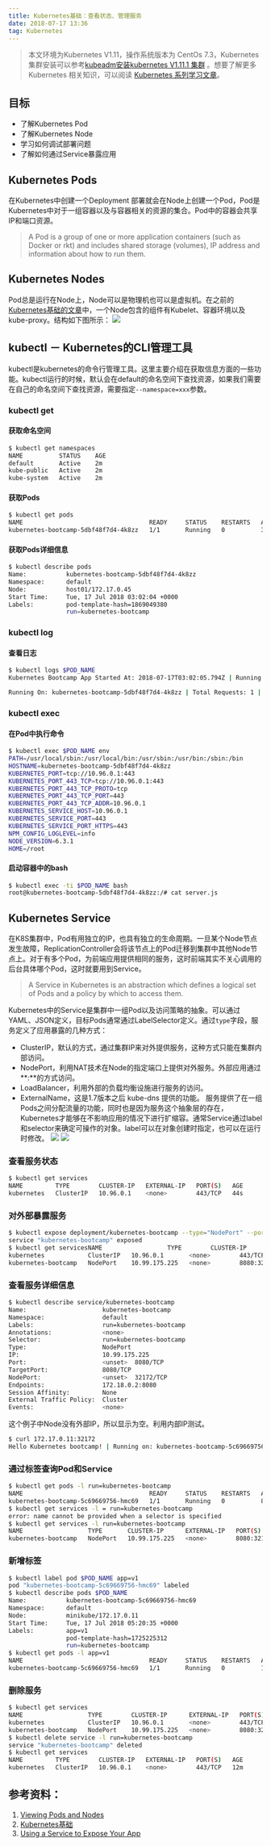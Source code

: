 ```yaml
---
title: Kubernetes基础：查看状态、管理服务
date: 2018-07-17 13:36
tag: Kubernetes
---
```


> 本文环境为Kubernetes V1.11，操作系统版本为 CentOs 7.3，Kubernetes集群安装可以参考[kubeadm安装kubernetes V1.11.1 集群](https://www.edulinks.cn/2018/07/24/20180724-kubeadm-install-kubernetes/) 。想要了解更多 Kubernetes 相关知识，可以阅读 [Kubernetes 系列学习文章](http://edulinks.cn/2020/10/16/20201016-kubernetes-articles/)。

## 目标

* 了解Kubernetes Pod
* 了解Kubernetes Node
* 学习如何调试部署问题
* 了解如何通过Service暴露应用

## Kubernetes Pods
在Kubernetes中创建一个Deployment 部署就会在Node上创建一个Pod，Pod是Kubernetes中对于一组容器以及与容器相关的资源的集合。Pod中的容器会共享IP和端口资源。
> A Pod is a group of one or more application containers (such as Docker or rkt) and includes shared storage (volumes), IP address and information about how to run them.


## Kubernetes Nodes
Pod总是运行在Node上，Node可以是物理机也可以是虚拟机。在之前的[Kubernetes基础的文章](https://www.cnblogs.com/cocowool/p/k8s_base_concept.html)中，一个Node包含的组件有Kubelet、容器环境以及kube-proxy。结构如下图所示：
![](./20180717-k8s-describe-node-pod-and-service/39469-20180717133753552-187323580.png)

## kubectl － Kubernetes的CLI管理工具
kubectl是kubernetes的命令行管理工具。这里主要介绍在获取信息方面的一些功能。kubectl运行的时候，默认会在default的命名空间下查找资源，如果我们需要在自己的命名空间下查找资源，需要指定```--namespace=xxx```参数。

### kubectl get

#### 获取命名空间
```bash
$ kubectl get namespaces
NAME          STATUS    AGE
default       Active    2m
kube-public   Active    2m
kube-system   Active    2m
```

#### 获取Pods
```bash
$ kubectl get pods
NAME                                   READY     STATUS    RESTARTS   AGE
kubernetes-bootcamp-5dbf48f7d4-4k8zz   1/1       Running   0          3m
```

#### 获取Pods详细信息

```bash
$ kubectl describe pods
Name:           kubernetes-bootcamp-5dbf48f7d4-4k8zz
Namespace:      default
Node:           host01/172.17.0.45
Start Time:     Tue, 17 Jul 2018 03:02:04 +0000
Labels:         pod-template-hash=1869049380
                run=kubernetes-bootcamp
```

### kubectl log

#### 查看日志
```bash
$ kubectl logs $POD_NAME
Kubernetes Bootcamp App Started At: 2018-07-17T03:02:05.794Z | Running On:kubernetes-bootcamp-5dbf48f7d4-4k8zz

Running On: kubernetes-bootcamp-5dbf48f7d4-4k8zz | Total Requests: 1 | App Uptime: 527.706 seconds | Log Time: 2018-07-17T03:10:53.500Z
```

### kubectl exec

#### 在Pod中执行命令
```bash
$ kubectl exec $POD_NAME env
PATH=/usr/local/sbin:/usr/local/bin:/usr/sbin:/usr/bin:/sbin:/bin
HOSTNAME=kubernetes-bootcamp-5dbf48f7d4-4k8zz
KUBERNETES_PORT=tcp://10.96.0.1:443
KUBERNETES_PORT_443_TCP=tcp://10.96.0.1:443
KUBERNETES_PORT_443_TCP_PROTO=tcp
KUBERNETES_PORT_443_TCP_PORT=443
KUBERNETES_PORT_443_TCP_ADDR=10.96.0.1
KUBERNETES_SERVICE_HOST=10.96.0.1
KUBERNETES_SERVICE_PORT=443
KUBERNETES_SERVICE_PORT_HTTPS=443
NPM_CONFIG_LOGLEVEL=info
NODE_VERSION=6.3.1
HOME=/root
```

#### 启动容器中的bash
```bash
$ kubectl exec -ti $POD_NAME bash
root@kubernetes-bootcamp-5dbf48f7d4-4k8zz:/# cat server.js
```

## Kubernetes Service
在K8S集群中，Pod有用独立的IP，也具有独立的生命周期。一旦某个Node节点发生故障，ReplicationController会将该节点上的Pod迁移到集群中其他Node节点上。对于有多个Pod，为前端应用提供相同的服务，这时前端其实不关心调用的后台具体哪个Pod，这时就要用到Service。
> A Service in Kubernetes is an abstraction which defines a logical set of Pods and a policy by which to access them.

Kubernetes中的Service是集群中一组Pod以及访问策略的抽象。可以通过YAML、JSON定义，目标Pods通常通过LabelSelector定义。通过```type```字段，服务定义了应用暴露的几种方式：

* ClusterIP，默认的方式，通过集群IP来对外提供服务，这种方式只能在集群内部访问。
* NodePort，利用NAT技术在Node的指定端口上提供对外服务。外部应用通过**:**的方式访问。
* LoadBalancer，利用外部的负载均衡设施进行服务的访问。
* ExternalName，这是1.7版本之后 kube-dns 提供的功能。
服务提供了在一组Pods之间分配流量的功能，同时也是因为服务这个抽象层的存在，Kubernetes才能够在不影响应用的情况下进行扩缩容。通常Service通过label和selector来确定可操作的对象。label可以在对象创建时指定，也可以在运行时修改。
![](./20180717-k8s-describe-node-pod-and-service/39469-20180717133839121-192690690.png)
![](./20180717-k8s-describe-node-pod-and-service/39469-20180717133846706-1928835253.png)

### 查看服务状态
```bash
$ kubectl get services
NAME         TYPE        CLUSTER-IP   EXTERNAL-IP   PORT(S)   AGE
kubernetes   ClusterIP   10.96.0.1    <none>        443/TCP   44s
```

### 对外部暴露服务
```bash
$ kubectl expose deployment/kubernetes-bootcamp --type="NodePort" --port 8080
service "kubernetes-bootcamp" exposed
$ kubectl get servicesNAME                  TYPE        CLUSTER-IP      EXTERNAL-IP   PORT(S)     AGE
kubernetes            ClusterIP   10.96.0.1       <none>        443/TCP     2m
kubernetes-bootcamp   NodePort    10.99.175.225   <none>        8080:32172/TCP   5s
```

### 查看服务详细信息
```bash
$ kubectl describe service/kubernetes-bootcamp
Name:                     kubernetes-bootcamp
Namespace:                default
Labels:                   run=kubernetes-bootcamp
Annotations:              <none>
Selector:                 run=kubernetes-bootcamp
Type:                     NodePort
IP:                       10.99.175.225
Port:                     <unset>  8080/TCP
TargetPort:               8080/TCP
NodePort:                 <unset>  32172/TCP
Endpoints:                172.18.0.2:8080
Session Affinity:         None
External Traffic Policy:  Cluster
Events:                   <none>
```
这个例子中Node没有外部IP，所以显示为空。利用内部IP测试。
```bash
$ curl 172.17.0.11:32172
Hello Kubernetes bootcamp! | Running on: kubernetes-bootcamp-5c69669756-hmc69 | v=1
```

### 通过标签查询Pod和Service
```bash
$ kubectl get pods -l run=kubernetes-bootcamp
NAME                                   READY     STATUS    RESTARTS   AGE
kubernetes-bootcamp-5c69669756-hmc69   1/1       Running   0          8m
$ kubectl get services -l = run=kubernetes-bootcamp
error: name cannot be provided when a selector is specified
$ kubectl get services -l run=kubernetes-bootcamp
NAME                  TYPE       CLUSTER-IP      EXTERNAL-IP   PORT(S)    AGE
kubernetes-bootcamp   NodePort   10.99.175.225   <none>        8080:32172/TCP   6m
```

### 新增标签
```bash
$ kubectl label pod $POD_NAME app=v1
pod "kubernetes-bootcamp-5c69669756-hmc69" labeled
$ kubectl describe pods $POD_NAME
Name:           kubernetes-bootcamp-5c69669756-hmc69
Namespace:      default
Node:           minikube/172.17.0.11
Start Time:     Tue, 17 Jul 2018 05:20:35 +0000
Labels:         app=v1
                pod-template-hash=1725225312
                run=kubernetes-bootcamp
$ kubectl get pods -l app=v1
NAME                                   READY     STATUS    RESTARTS   AGE
kubernetes-bootcamp-5c69669756-hmc69   1/1       Running   0          11m
```

### 删除服务
```bash
$ kubectl get services
NAME                  TYPE        CLUSTER-IP      EXTERNAL-IP   PORT(S)     AGE
kubernetes            ClusterIP   10.96.0.1       <none>        443/TCP     12m
kubernetes-bootcamp   NodePort    10.99.175.225   <none>        8080:32172/TCP   10m
$ kubectl delete service -l run=kubernetes-bootcamp
service "kubernetes-bootcamp" deleted
$ kubectl get services
NAME         TYPE        CLUSTER-IP   EXTERNAL-IP   PORT(S)   AGE
kubernetes   ClusterIP   10.96.0.1    <none>        443/TCP   12m
```

## 参考资料：

1. [Viewing Pods and Nodes](https://kubernetes.io/docs/tutorials/kubernetes-basics/explore/explore-intro/)
2. [Kubernetes基础](https://www.cnblogs.com/cocowool/p/k8s_base_concept.html)
3. [Using a Service to Expose Your App](https://kubernetes.io/docs/tutorials/kubernetes-basics/expose/expose-intro/)












